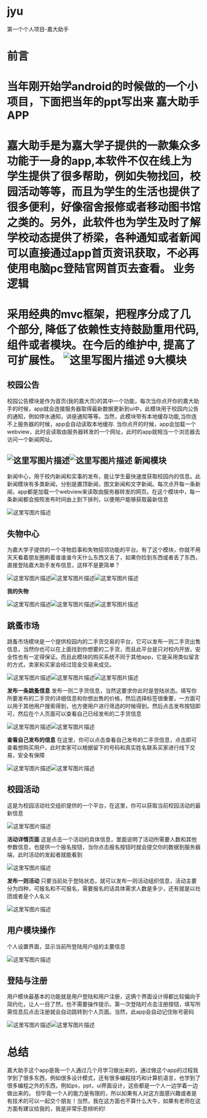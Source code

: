 # jyu
第一个个人项目-嘉大助手

前言
===============
当年刚开始学android的时候做的一个小项目，下面把当年的ppt写出来
嘉大助手APP
===================
嘉大助手是为嘉大学子提供的一款集众多功能于一身的app,本软件不仅在线上为学生提供了很多帮助，例如失物找回，校园活动等等，而且为学生的生活也提供了很多便利，好像宿舍报修或者移动图书馆之类的。另外，此软件也为学生及时了解学校动态提供了桥梁，各种通知或者新闻可以直接通过app首页资讯获取，不必再使用电脑pc登陆官网首页去查看。
业务逻辑
=================
采用经典的mvc框架，把程序分成了几个部分, 降低了依赖性支持鼓励重用代码, 组件或者模块。在今后的维护中, 提高了可扩展性。
![这里写图片描述](http://img.blog.csdn.net/20160616170551463)
9大模块
=====================
校园公告
--------------------------------
校园公告模块是作为首页(我的嘉大页)的其中一个功能，每次当你点开你的嘉大助手的时候，app就会连接服务器取得最新数据更新到ui中，此模块用于校园内公告的通知，例如停水通知，讲座通知等等。当然，此模块带有本地缓存功能,当你连不上服务器的时候，app会自动读取本地缓存. 当你点开的时候，app会加载一个webview，此时会读取由服务器转发的一个网址，此时的app就相当一个浏览器去访问一个新闻网址。

![这里写图片描述](http://img.blog.csdn.net/20160616170837074)![这里写图片描述](http://img.blog.csdn.net/20160616170847262)
新闻模块
-------------------------
新闻中心，用于校内新闻和实事的发布，能让学生最快速度获取校园内的信息。此新闻模块有多类新闻，分别是置顶新闻，图文新闻和文字新闻。每次点开每一条新闻，app都是加载一个webview来读取由服务器转发的网页。在这个模块中，每一条新闻都会按照发布时间由上到下排列，以便用户能够获取最新信息

![这里写图片描述](http://img.blog.csdn.net/20160616170938323)

失物中心
-----------------------
为嘉大学子提供的一个寻物启事和失物招领功能的平台。有了这个模块，你就不用天天看着朋友圈刷着谁谁谁今天什么东西又丢了，如果你捡到东西或者丢了东西，直接登陆嘉大助手发布信息，这样不是更简单？

![这里写图片描述](http://img.blog.csdn.net/20160616171031888)![这里写图片描述](http://img.blog.csdn.net/20160616171042918)![这里写图片描述](http://img.blog.csdn.net/20160616171052529)

**我的失物**

![这里写图片描述](http://img.blog.csdn.net/20160616171215420)![这里写图片描述](http://img.blog.csdn.net/20160616171224296)![这里写图片描述](http://img.blog.csdn.net/20160616171231640)

跳蚤市场
-------------------------
跳蚤市场模块是一个提供校园内的二手货交易的平台，它可以发布一则二手货出售信息，当然你也可以在上面找到你想要的二手货，而且此平台是只对校内开放，安全性也有一定得保证。而且此模块的购买系统不同于其他app，它是采用类似留言的方式，卖家和买家会经过现金交易来成交。

![这里写图片描述](http://img.blog.csdn.net/20160616171344140)![这里写图片描述](http://img.blog.csdn.net/20160616171351562)![这里写图片描述](http://img.blog.csdn.net/20160616171358204)

**发布一条跳蚤信息**
发布一则二手货信息，当然这要求你此时是登陆状态。填写你所要发布的二手货的详细信息和你想出售的价格，然后选择标签很重要，一方面可以用于其他用户搜索得到，也方便用户进行筛选的时候得到。然后点击发布按钮即可，然后在个人页面可以查看自己已经发布的二手货信息

![这里写图片描述](http://img.blog.csdn.net/20160616171533174)![这里写图片描述](http://img.blog.csdn.net/20160616171542128)

**查看自己发布的信息**
在这里，你可以点击查看自己发布的二手货信息，点击即可查看想购买用户，此时卖家可以根据留下的号码和真实姓名联系买家进行线下交易，安全有保障

![这里写图片描述](http://img.blog.csdn.net/20160616171706207)![这里写图片描述](http://img.blog.csdn.net/20160616171714082)

校园活动
--------------------------
这是为校园活动社交组织提供的一个平台，在这里，你可以获取当前校园活动的最新信息

![这里写图片描述](http://img.blog.csdn.net/20160616171813641)

**活动详情页面**
这是点击一个活动的具体信息，里面说明了活动所需要人数和其他参数信息，也提供一个报名按钮，当你点击报名按钮时就会提交你的数据到服务器端，此时活动的发起者就能看到

![这里写图片描述](http://img.blog.csdn.net/20160616171853288)

**发布一则活动**
只要当前处于登陆状态，就可以发布一则活动组织信息，活动主要分为四种，可报名和不可报名，需要报名的话具体需求人数是多少，还有就是以社团或者是个人名义

![这里写图片描述](http://img.blog.csdn.net/20160616172015408)

用户模块操作
----------------------
个人设置界面，显示当前所登陆用户组的主要信息

![这里写图片描述](http://img.blog.csdn.net/20160616172253799)

登陆与注册
-----------------------
用户模块最基本的功能就是用户登陆和用户注册，这俩个界面设计得都比较偏向于简约化，让人一目了然，也不需要操作提示。第一次登陆时点击注册按钮，填写所需信息后点击注册就会自动跳转到个人页面。当然，此app会自动记住账号密码

![这里写图片描述](http://img.blog.csdn.net/20160616172419562)![这里写图片描述](http://img.blog.csdn.net/20160616172427390)

总结
====================
嘉大助手这个app是我一个人通过几个月学习做出来的，通过做这个app的过程我学到了很多东西，例如很多设计模式，还有很多编程技巧和计算机语言，也学到了很多编程之外的东西，例如ps，ppt，ui界面设计，这些都是一个人一边学着一边做出来的。
但毕竟一个人的能力是有限的，所以如果有人对这方面感兴趣或者是有技术的可以一起交个朋友！当然，我在这方面也不算什么大牛，如果有老师在这方面有建议给我的，我是非常乐意倾听的!
